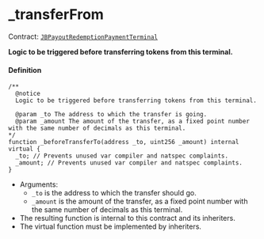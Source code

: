 # _transferFrom

Contract: [`JBPayoutRedemptionPaymentTerminal`](/docs/v4/deprecated/v3/deprecated/or-payment-terminals/or-abstract/jbpayoutredemptionpaymentterminal/README.md)​‌

**Logic to be triggered before transferring tokens from this terminal.**

#### Definition

```
/**
  @notice
  Logic to be triggered before transferring tokens from this terminal.

  @param _to The address to which the transfer is going.
  @param _amount The amount of the transfer, as a fixed point number with the same number of decimals as this terminal.
*/
function _beforeTransferTo(address _to, uint256 _amount) internal virtual {
  _to; // Prevents unused var compiler and natspec complaints.
  _amount; // Prevents unused var compiler and natspec complaints.
}
```

* Arguments:
  * `_to` is the address to which the transfer should go.
  * `_amount` is the amount of the transfer, as a fixed point number with the same number of decimals as this terminal.
* The resulting function is internal to this contract and its inheriters.
* The virtual function must be implemented by inheriters.
